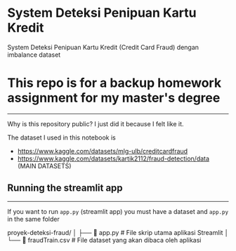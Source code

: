 # System Deteksi Penipuan Kartu Kredit
System Deteksi Penipuan Kartu Kredit (Credit Card Fraud) dengan imbalance dataset

# This repo is for a backup homework assignment for my master's degree 
---

Why is this repository public? I just did it because I felt like it.


The dataset I used in this notebook is 

- https://www.kaggle.com/datasets/mlg-ulb/creditcardfraud
- https://www.kaggle.com/datasets/kartik2112/fraud-detection/data (MAIN DATASETS)


## Running the streamlit app 
---
If you want to run `app.py` (streamlit app) you must have a dataset and `app.py` in the same folder 

proyek-deteksi-fraud/
│
├── 📄 app.py # File skrip utama aplikasi Streamlit
│
└── 📄 fraudTrain.csv # File dataset yang akan dibaca oleh aplikasi
